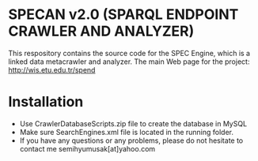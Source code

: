 # SPECAN v2.0 (SPARQL ENDPOINT CRAWLER AND ANALYZER)
This respository contains the source code for the SPEC Engine, which is a linked data metacrawler and analyzer.
The main Web page for the project: http://wis.etu.edu.tr/spend
# Installation
- Use CrawlerDatabaseScripts.zip file to create the database in MySQL
- Make sure SearchEngines.xml file is located in the running folder.
- If you have any questions or any problems, please do not hesitate to contact me semihyumusak[at]yahoo.com